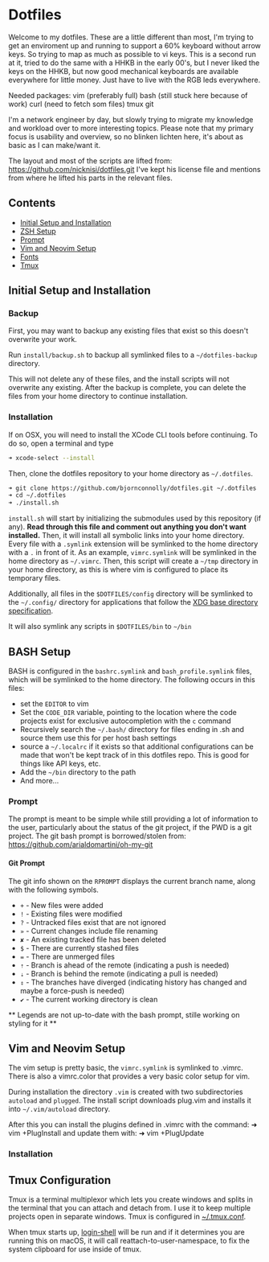# Dotfiles

Welcome to my dotfiles. These are a little different than most, I'm trying to get an enviroment up and running to
support a 60% keyboard without arrow keys. So trying to map as much as possible to vi keys. This is a second run at it,
tried to do the same with a HHKB in the early 00's, but I never liked the keys on the HHKB, but now good mechanical
keyboards are available everywhere for little money. Just have to live with the RGB leds everywhere.

Needed packages:
vim (preferably full)
bash (still stuck here because of work)
curl (need to fetch som files)
tmux
git

I'm a network engineer by day, but slowly trying to migrate my knowledge and workload over to more interesting topics.
Please note that my primary focus is usability and overview, so no blinken lichten here, it's about as basic as I can
make/want it.

The layout and most of the scripts are lifted from:
https://github.com/nicknisi/dotfiles.git
I've kept his license file and mentions from where he lifted his parts in the relevant files.

## Contents

+ [Initial Setup and Installation](#initial-setup-and-installation)
+ [ZSH Setup](#zsh-setup)
+ [Prompt](#prompt)
+ [Vim and Neovim Setup](#vim-and-neovim-setup)
+ [Fonts](#fonts)
+ [Tmux](#tmux-configuration)

## Initial Setup and Installation

### Backup

First, you may want to backup any existing files that exist so this doesn't overwrite your work.

Run `install/backup.sh` to backup all symlinked files to a `~/dotfiles-backup` directory.

This will not delete any of these files, and the install scripts will not overwrite any existing. After the backup
is complete, you can delete the files from your home directory to continue installation.

### Installation

If on OSX, you will need to install the XCode CLI tools before continuing. To do so, open a terminal and type

```bash
➜ xcode-select --install
```

Then, clone the dotfiles repository to your home directory as `~/.dotfiles`. 

```bash
➜ git clone https://github.com/bjornconnolly/dotfiles.git ~/.dotfiles
➜ cd ~/.dotfiles
➜ ./install.sh
```

`install.sh` will start by initializing the submodules used by this repository (if any). **Read through this file and
comment out anything you don't want installed.** Then, it will install all symbolic links into your home directory. 
Every file with a `.symlink` extension will be symlinked to the home directory with a `.` in front of it. As an example,
`vimrc.symlink` will be symlinked in the home directory as `~/.vimrc`. Then, this script will create a `~/tmp` directory
in your home directory, as this is where vim is configured to place its temporary files. 

Additionally, all files in the `$DOTFILES/config` directory will be symlinked to the `~/.config/` directory for applications 
that follow the [XDG base directory specification](http://standards.freedesktop.org/basedir-spec/basedir-spec-latest.html).

It will also symlink any scripts in `$DOTFILES/bin` to `~/bin`

## BASH Setup

BASH is configured in the `bashrc.symlink` and `bash_profile.symlink` files, which will be symlinked to the home directory. 
The following occurs in this files:

* set the `EDITOR` to vim
* Set the `CODE_DIR` variable, pointing to the location where the code projects exist for exclusive autocompletion with the `c` command
* Recursively search the `~/.bash/` directory for files ending in .sh and source them use this for per host bash settings
* source a `~/.localrc` if it exists so that additional configurations can be made that won't be kept track of in this dotfiles repo. This is good for things like API keys, etc.
* Add the `~/bin` directory to the path
* And more...

### Prompt

The prompt is meant to be simple while still providing a lot of information to the user, particularly about the status of the 
git project, if the PWD is a git project. The git bash prompt is borrowed/stolen from:
https://github.com/arialdomartini/oh-my-git

#### Git Prompt

The git info shown on the `RPROMPT` displays the current branch name, along with the following symbols.

-  `+` - New files were added
-  `!` - Existing files were modified
-  `?` - Untracked files exist that are not ignored
-  `»` - Current changes include file renaming
-  `✘` - An existing tracked file has been deleted
-  `$` - There are currently stashed files
-  `=` - There are unmerged files
-  `⇡` - Branch is ahead of the remote (indicating a push is needed)
-  `⇣` - Branch is behind the remote (indicating a pull is needed)
-  `⇕` - The branches have diverged (indicating history has changed and maybe a force-push is needed)
-  `✔` - The current working directory is clean

** Legends are not up-to-date with the bash prompt, stille working on styling for it **

## Vim and Neovim Setup

The vim setup is pretty basic, the `vimrc.symlink` is symlinked to .vimrc. There is also a vimrc.color that provides a
very basic color setup for vim.

During installation the directory `.vim` is created with two subdirectories `autoload` and `plugged`. The install
script downloads plug.vim and installs it into `~/.vim/autoload` directory. 

After this you can install the plugins defined in .vimrc with the command:
➜ vim +PlugInstall
and update them with:
➜ vim +PlugUpdate

### Installation


## Tmux Configuration

Tmux is a terminal multiplexor which lets you create windows and splits in the terminal that you can attach 
and detach from. I use it to keep multiple projects open in separate windows. Tmux is configured in 
[~/.tmux.conf](tmux/tmux.conf.symlink).

When tmux starts up, [login-shell](bin/login-shell) will be run and if it determines you are running this on macOS, 
it will call reattach-to-user-namespace, to fix the system clipboard for use inside of tmux.
